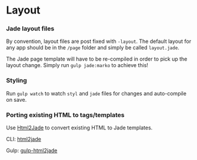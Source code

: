 Layout
======

### Jade layout files

By convention, layout files are post fixed with `-layout`. The default layout for any app should be in the `/page` folder and simply be called `layout.jade`.

The Jade page template will have to be re-compiled in order to pick up the layout change. Simply run `gulp jade:marko` to achieve this!

### Styling

Run `gulp watch` to watch `styl` and `jade` files for changes and auto-compile on save.

### Porting existing HTML to tags/templates

Use [Html2Jade](http://html2jade.aaron-powell.com/) to convert existing HTML to Jade templates.

CLI: [html2jade](https://github.com/donpark/html2jade)

Gulp: [gulp-html2jade](https://www.npmjs.com/package/gulp-html2jade)
